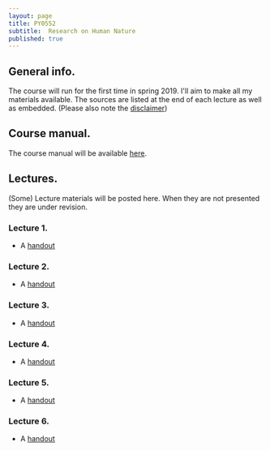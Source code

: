 ```yaml
---
layout: page
title: PY0552
subtitle:  Research on Human Nature
published: true
---
```


## General info.

The course will run for the first time in spring 2019. I'll aim to make all my materials available. The sources are listed at the end of each lecture as well as embedded. (Please also note the [disclaimer](/disclaimer))

## Course manual.

The course manual will be available [here](/PY_0552/PY0552_outline.pdf).

## Lectures.

(Some) Lecture materials will be posted here. When they are not presented they are under revision.

### Lecture 1. 

* A [handout](/PY_0552/Lecture_1.html)

### Lecture 2.

* A [handout](/PY_0552/Lecture_2.html)

### Lecture 3.

* A [handout](/PY_0552/Lecture_3.html)

### Lecture 4.

* A [handout](/PY_0552/Lecture_4.html)

### Lecture 5.

* A [handout](/PY_0552/Lecture_5.html)

### Lecture 6.

* A [handout](/PY_0552/Lecture_6.html)